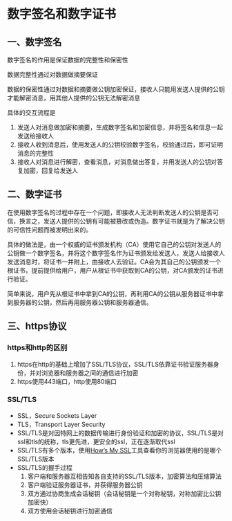 # 数字签名和数字证书


## 一、数字签名

数字签名的作用是保证数据的完整性和保密性

数据完整性通过对数据做摘要保证

数据的保密性通过对数据和摘要做公钥加密保证，接收人只能用发送人提供的公钥才能解密消息，用其他人提供的公钥无法解密消息

具体的交互流程是

1. 发送人对消息做加密和摘要，生成数字签名和加密信息，并将签名和信息一起发送给接收人
2. 接收人收到消息后，使用发送人的公钥校验数字签名，校验通过后，即可证明消息的完整性
3. 接收人对消息进行解密，查看消息，对消息做出答复，并用发送人的公钥对答复加密，回复给发送人

## 二、数字证书

在使用数字签名的过程中存在一个问题，即接收人无法判断发送人的公钥是否可信，换言之，发送人提供的公钥有可能被篡改或伪造。数字证书就是为了解决公钥的可信性问题而被发明出来的。

具体的做法是，由一个权威的证书颁发机构（CA）使用它自己的公钥对发送人的公钥做一个数字签名，并将这个数字签名作为证书颁发给发送人，发送人给接收人发送消息时，将证书一并附上，由接收人去验证。CA会为其自己的公钥颁发一个根证书，提前提供给用户，用户从根证书中获取到CA的公钥，对CA颁发的证书进行验证。

简单来说，用户先从根证书中拿到CA的公钥，再利用CA的公钥从服务器证书中拿到服务器的公钥，然后再用服务器公钥和服务器通信。

## 三、https协议

### https和http的区别

1. https在http的基础上增加了SSL/TLS协议，SSL/TLS依靠证书验证服务器身份，并对浏览器和服务器之间的通信进行加密
2. https使用443端口，http使用80端口

### SSL/TLS

- SSL，Secure Sockets Layer
- TLS，Transport Layer Security
- SSL/TLS是对因特网上的数据传输进行身份验证和加密的协议，SSL/TLS是对ssl和tls的统称，tls更先进，更安全的ssl，正在逐渐取代ssl
- SSL/TLS有多个版本，使用[How’s My SSL](https://www.howsmyssl.com/)工具查看你的浏览器使用的是哪个SSL/TLS版本
- SSL/TLS的握手过程
    1. 客户端和服务器互相告知各自支持的SSL/TLS版本，加密算法和压缩算法
    2. 客户端验证服务器证书，并获得服务器公钥
    3. 双方通过协商生成会话秘钥（会话秘钥是一个对称秘钥，对称加密比公钥加密快）
    4. 双方使用会话秘钥进行加密通信



